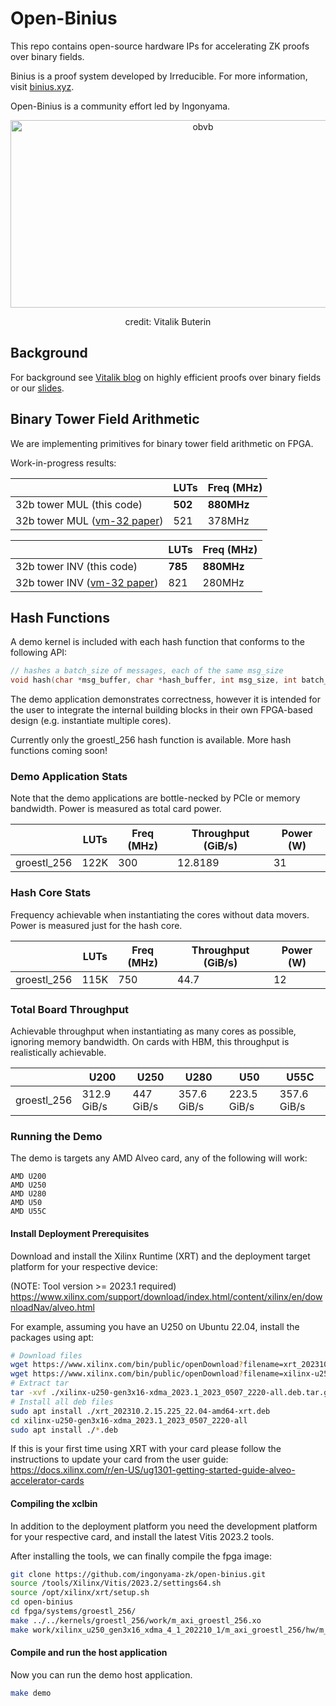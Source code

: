 # Open-Binius
This repo contains open-source hardware IPs for accelerating ZK proofs over binary fields.

Binius is a proof system developed by Irreducible. For more information, visit [binius.xyz](binius.xyz). 

Open-Binius is a community effort led by Ingonyama. 



<p align="center">
  <img alt="obvb" width="600" height="300" src="https://github.com/ingonyama-zk/open-binius/assets/2446179/442d77cf-a5b6-4df0-9aea-649edb11c77a"/>
</p>
<p align="center">

<div align="center">credit: Vitalik Buterin</div>


## Background 
For background see [Vitalik blog](https://vitalik.eth.limo/general/2024/04/29/binius.html) on highly efficient proofs over binary fields or our [slides](https://github.com/ingonyama-zk/open-binius/blob/main/Binius%20May2024%20v2.pdf).

## Binary Tower Field Arithmetic
We are implementing primitives for binary tower field arithmetic on FPGA.

Work-in-progress results:

|               | LUTs | Freq (MHz) | 
|---------------|------|------------|
| 32b tower MUL (this code) | **502** | **880MHz**     |
| 32b tower MUL ([vm-32 paper](https://eprint.iacr.org/archive/2024/633/20240501:125118)) | 521  | 378MHz     |

|               | LUTs | Freq (MHz) | 
|---------------|------|------------|
| 32b tower INV (this code) | **785**  | **880MHz**     |
| 32b tower INV ([vm-32 paper](https://eprint.iacr.org/archive/2024/633/20240501:125118)) | 821  | 280MHz     |

## Hash Functions
A demo kernel is included with each hash function that conforms to the following API:

```c++
// hashes a batch_size of messages, each of the same msg_size
void hash(char *msg_buffer, char *hash_buffer, int msg_size, int batch_size);
```

The demo application demonstrates correctness, however it is intended for the user
to integrate the internal building blocks in their own FPGA-based design
(e.g. instantiate multiple cores).

Currently only the groestl_256 hash function is available. More hash functions coming soon!

### Demo Application Stats
Note that the demo applications are bottle-necked by PCIe or memory bandwidth.
Power is measured as total card power.

|             | LUTs    | Freq (MHz) | Throughput (GiB/s) | Power (W) |
|-------------|---------|------------|--------------------|-----------|
| groestl_256 | 122K    | 300        | 12.8189            | 31        |

### Hash Core Stats
Frequency achievable when instantiating the cores without data movers.
Power is measured just for the hash core.

|             | LUTs | Freq (MHz) | Throughput (GiB/s) | Power (W) |
|-------------|------|------------|--------------------|-----------|
| groestl_256 | 115K | 750        | 44.7               | 12        |

### Total Board Throughput
Achievable throughput when instantiating as many cores as possible, ignoring
memory bandwidth. On cards with HBM, this throughput is realistically achievable.

|             | U200        | U250      | U280        | U50         | U55C        |
|-------------|-------------|-----------|-------------|-------------|-------------|
| groestl_256 | 312.9 GiB/s | 447 GiB/s | 357.6 GiB/s | 223.5 GiB/s | 357.6 GiB/s |

### Running the Demo
The demo is targets any AMD Alveo card, any of the following will work:

```
AMD U200
AMD U250
AMD U280
AMD U50
AMD U55C
```

#### Install Deployment Prerequisites
Download and install the Xilinx Runtime (XRT) and the deployment target platform for your respective
device:

(NOTE: Tool version >= 2023.1 required)
https://www.xilinx.com/support/download/index.html/content/xilinx/en/downloadNav/alveo.html

For example, assuming you have an U250 on Ubuntu 22.04, install the packages using apt:

```bash
# Download files
wget https://www.xilinx.com/bin/public/openDownload?filename=xrt_202310.2.15.225_22.04-amd64-xrt.deb
wget https://www.xilinx.com/bin/public/openDownload?filename=xilinx-u250-gen3x16-xdma_2023.1_2023_0507_2220-all.deb.tar.gz
# Extract tar
tar -xvf ./xilinx-u250-gen3x16-xdma_2023.1_2023_0507_2220-all.deb.tar.gz
# Install all deb files
sudo apt install ./xrt_202310.2.15.225_22.04-amd64-xrt.deb
cd xilinx-u250-gen3x16-xdma_2023.1_2023_0507_2220-all
sudo apt install ./*.deb
```

If this is your first time using XRT with your card please follow the instructions to update your card from the user guide:
https://docs.xilinx.com/r/en-US/ug1301-getting-started-guide-alveo-accelerator-cards

#### Compiling the xclbin
In addition to the deployment platform you need the development platform for your respective card, and
install the latest Vitis 2023.2 tools.

After installing the tools, we can finally compile the fpga image:

```bash
git clone https://github.com/ingonyama-zk/open-binius.git
source /tools/Xilinx/Vitis/2023.2/settings64.sh
source /opt/xilinx/xrt/setup.sh
cd open-binius
cd fpga/systems/groestl_256/
make ../../kernels/groestl_256/work/m_axi_groestl_256.xo
make work/xilinx_u250_gen3x16_xdma_4_1_202210_1/m_axi_groestl_256/hw/m_axi_groestl_256.xclbin
```

#### Compile and run the host application
Now you can run the demo host application.

```bash
make demo
```
